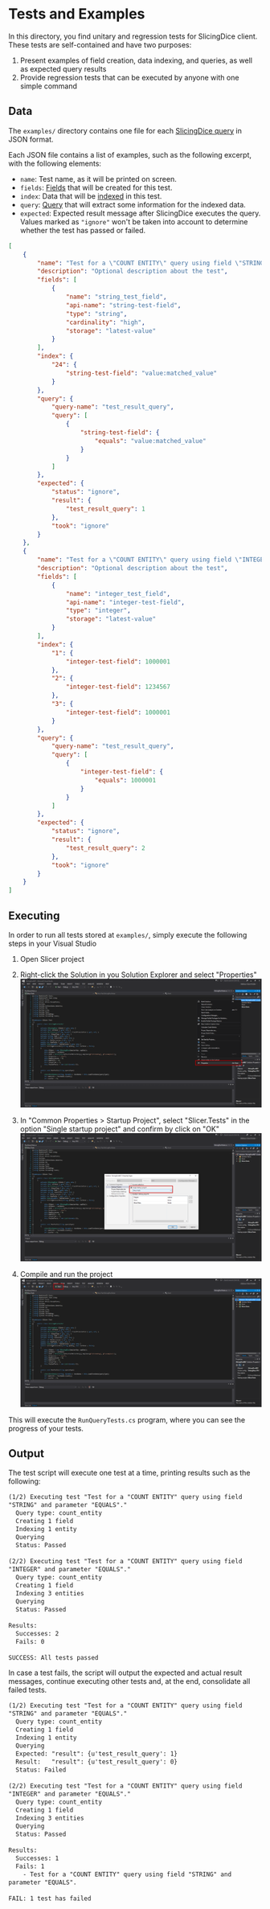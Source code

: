 # Tests and Examples

In this directory, you find unitary and regression tests for SlicingDice client. These tests are self-contained and have two purposes:

1. Present examples of field creation, data indexing, and queries, as well as expected query results
2. Provide regression tests that can be executed by anyone with one simple command

## Data
The `examples/` directory contains one file for each [SlicingDice query](http://panel.slicingdice.com/docs/#data-querying) in JSON format.

Each JSON file contains a list of examples, such as the following excerpt, with the following elements:

* `name`: Test name, as it will be printed on screen.
* `fields`: [Fields](http://panel.slicingdice.com/docs/#data-modeling-fields) that will be created for this test.
* `index`: Data that will be [indexed](http://panel.slicingdice.com/docs/#data-indexing) in this test.
* `query`: [Query](http://panel.slicingdice.com/docs/#data-querying) that will extract some information for the indexed data.
* `expected`: Expected result message after SlicingDice executes the query. Values marked as `"ignore"` won't be taken into account to determine whether the test has passed or failed.

```json
[
    {
        "name": "Test for a \"COUNT ENTITY\" query using field \"STRING\" and parameter \"EQUALS\".",
        "description": "Optional description about the test",
        "fields": [
            {
                "name": "string_test_field",
                "api-name": "string-test-field",
                "type": "string",
                "cardinality": "high",
                "storage": "latest-value"
            }
        ],
        "index": {
            "24": {
                "string-test-field": "value:matched_value"
            }
        },
        "query": {
            "query-name": "test_result_query",
            "query": [
                {
                    "string-test-field": {
                        "equals": "value:matched_value"
                    }
                }
            ]
        },
        "expected": {
            "status": "ignore",
            "result": {
                "test_result_query": 1
            },
            "took": "ignore"
        }
    },
    {
        "name": "Test for a \"COUNT ENTITY\" query using field \"INTEGER\" and parameter \"EQUALS\".",
        "description": "Optional description about the test",
        "fields": [
            {
                "name": "integer_test_field",
                "api-name": "integer-test-field",
                "type": "integer",
                "storage": "latest-value"
            }
        ],
        "index": {
            "1": {
                "integer-test-field": 1000001
            },
            "2": {
                "integer-test-field": 1234567
            },
            "3": {
                "integer-test-field": 1000001
            }
        },
        "query": {
            "query-name": "test_result_query",
            "query": [
                {
                    "integer-test-field": {
                        "equals": 1000001
                    }
                }
            ]
        },
        "expected": {
            "status": "ignore",
            "result": {
                "test_result_query": 2
            },
            "took": "ignore"
        }
    }
]
```

## Executing

In order to run all tests stored at `examples/`, simply execute the following steps in your Visual Studio

1. Open Slicer project

2. Right-click the Solution in you Solution Explorer and select "Properties"
![step2](img/step2.png)

3. In "Common Properties > Startup Project", select "Slicer.Tests" in the option "Single startup project" and confirm by click on "OK"
![step3](img/step3.png)

4. Compile and run the project
![step4](img/step4.png)

This will execute the `RunQueryTests.cs` program, where you can see the progress of your tests.

## Output

The test script will execute one test at a time, printing results such as the following:

```
(1/2) Executing test "Test for a "COUNT ENTITY" query using field "STRING" and parameter "EQUALS"."
  Query type: count_entity
  Creating 1 field
  Indexing 1 entity
  Querying
  Status: Passed

(2/2) Executing test "Test for a "COUNT ENTITY" query using field "INTEGER" and parameter "EQUALS"."
  Query type: count_entity
  Creating 1 field
  Indexing 3 entities
  Querying
  Status: Passed

Results:
  Successes: 2
  Fails: 0

SUCCESS: All tests passed
```

In case a test fails, the script will output the expected and actual result messages, continue executing other tests and, at the end, consolidate all failed tests.

```
(1/2) Executing test "Test for a "COUNT ENTITY" query using field "STRING" and parameter "EQUALS"."
  Query type: count_entity
  Creating 1 field
  Indexing 1 entity
  Querying
  Expected: "result": {u'test_result_query': 1}
  Result:   "result": {u'test_result_query': 0}
  Status: Failed

(2/2) Executing test "Test for a "COUNT ENTITY" query using field "INTEGER" and parameter "EQUALS"."
  Query type: count_entity
  Creating 1 field
  Indexing 3 entities
  Querying
  Status: Passed

Results:
  Successes: 1
  Fails: 1
    - Test for a "COUNT ENTITY" query using field "STRING" and parameter "EQUALS".

FAIL: 1 test has failed
```
